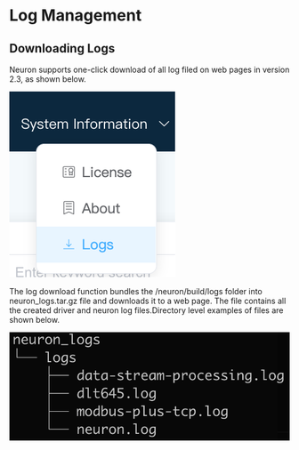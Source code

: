 # Log Management

## Downloading Logs

Neuron supports one-click download of all log filed on web pages in version 2.3, as shown below.

![download_log](./assets/download_log.png)

The log download function bundles the /neuron/build/logs folder into neuron_logs.tar.gz file and downloads it to a web page. The file contains all the created driver and neuron log files.Directory level examples of files are shown below.

![neuron_logs](./assets/neuron_logs.png)